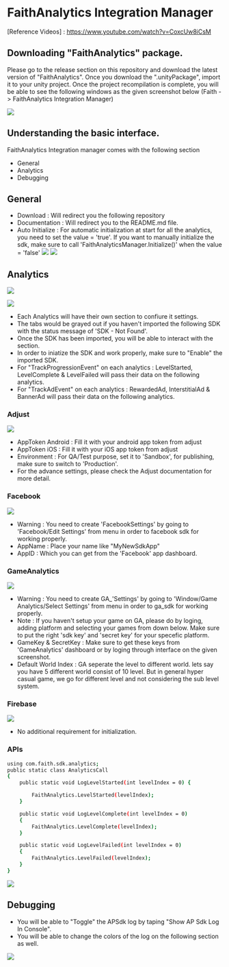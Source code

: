 # FaithAnalytics Integration Manager
[Reference Videos] : <https://www.youtube.com/watch?v=CoxcUw8iCsM>




## Downloading "FaithAnalytics" package.

Please go to the release section on this repository and download the latest version of "FaithAnalytics". Once you download the ".unityPackage", import it to your unity project. Once the project recompilation is complete, you will be able to see the following windows as the given screenshot below (Faith -> FaithAnalytics Integration Manager)

![](https://github.com/tashfiq103/com.faith.sdk.analytics/blob/main/_GitHubResources/ss0_menu.png)




## Understanding the basic interface.

FaithAnalytics Integration manager comes with the following section

- General
- Analytics
- Debugging




## General
- Download : Will redirect you the following repository
- Documentation : Will redirect you to the README.md file.
- Auto Initialize : For automatic initialization at start for all the analytics, you need to set the value = 'true'. If you want to manually initialize the sdk, make sure to call 'FaithAnalyticsManager.Initialize()' when the value = 'false'
![](https://github.com/tashfiq103/com.faith.sdk.analytics/blob/main/_GitHubResources/ss1_general_auto.png)
![](https://github.com/tashfiq103/com.faith.sdk.analytics/blob/main/_GitHubResources/ss2_general_manual.png)



## Analytics

![](https://github.com/tashfiq103/com.faith.sdk.analytics/blob/main/_GitHubResources/ss3_analytics_overview.png)

![](https://github.com/tashfiq103/com.faith.sdk.analytics/blob/main/_GitHubResources/ss4_analytics_enable_disable.png)

- Each Analytics will have their own section to confiure it settings.
- The tabs would be grayed out if you haven't imported the following SDK with the status message of 'SDK - Not Found'.
- Once the SDK has been imported, you will be able to interact with the section.
- In order to iniatize the SDK and work properly, make sure to "Enable" the imported SDK.
- For "TrackProgressionEvent" on each analytics : LevelStarted, LevelComplete & LevelFailed will pass their data on the following analytics.
- For "TrackAdEvent" on each analytics : RewardedAd, InterstitialAd & BannerAd will pass their data on the following analytics.

### Adjust

![](https://github.com/tashfiq103/com.faith.sdk.analytics/blob/main/_GitHubResources/ss5_analytics_adjust.png)

- AppToken Android : Fill it with your android app token from adjust
- AppToken iOS : Fill it with your iOS app token from adjust
- Environment : For QA/Test purpose, set it to 'Sandbox', for publishing, make sure to switch to 'Production'.
- For the advance settings, please check the Adjust documentation for more detail.

### Facebook

![](https://github.com/tashfiq103/com.faith.sdk.analytics/blob/main/_GitHubResources/ss8_analytics_facebook.png)

- Warning : You need to create 'FacebookSettings' by going to 'Facebook/Edit Settings' from menu in order to facebook sdk for working properly.
- AppName : Place your name like "MyNewSdkApp"
- AppID : Which you can get from the 'Facebook' app dashboard.

### GameAnalytics

![](https://github.com/tashfiq103/com.faith.sdk.analytics/blob/main/_GitHubResources/ss7_analytics_game_analytics.png)

- Warning : You need to create GA_'Settings' by going to 'Window/Game Analytics/Select Settings' from menu in order to ga_sdk for working properly.
- Note : If you haven't setup your game on GA, please do by loging, adding platform and selecting your games from down below. Make sure to put the right 'sdk key' and 'secret key' for your specefic platform.
- GameKey & SecretKey : Make sure to get these keys from 'GameAnalytics' dashboard or by loging through interface on the given screenshot.
- Default World Index : GA seperate the level to different world. lets say you have 5 different world consist of 10 level. But in general hyper casual game, we go for different level and not considering the sub level system.

### Firebase

![](https://github.com/tashfiq103/com.faith.sdk.analytics/blob/main/_GitHubResources/ss6_analytics_firebase.png)

- No additional requirement for initialization.

### APIs
```sh
using com.faith.sdk.analytics;
public static class AnalyticsCall
{
    public static void LogLevelStarted(int levelIndex = 0) {

        FaithAnalytics.LevelStarted(levelIndex);
    }

    public static void LogLevelComplete(int levelIndex = 0)
    {
        FaithAnalytics.LevelComplete(levelIndex);
    }

    public static void LogLevelFailed(int levelIndex = 0)
    {
        FaithAnalytics.LevelFailed(levelIndex);
    }
}
```

![](https://github.com/tashfiq103/com.faith.sdk.analytics/blob/main/_GitHubResources/ss4_analytics_enable_disable.png)




## Debugging

- You will be able to "Toggle" the APSdk log by taping "Show AP Sdk Log In Console".
- You will be able to change the colors of the log on the following section as well.

![](https://github.com/tashfiq103/com.faith.sdk.analytics/blob/main/_GitHubResources/ss9_debugging.png)

